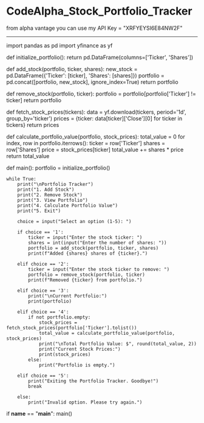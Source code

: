 # CodeAlpha_Stock_Portfolio_Tracker
from alpha vantage you can use my API Key = "XRFYEYSI6E84NW2F"
___________________________________________________________________________
import pandas as pd
import yfinance as yf


def initialize_portfolio():
    return pd.DataFrame(columns=['Ticker', 'Shares'])


def add_stock(portfolio, ticker, shares):
    new_stock = pd.DataFrame({'Ticker': [ticker], 'Shares': [shares]})
    portfolio = pd.concat([portfolio, new_stock], ignore_index=True)
    return portfolio


def remove_stock(portfolio, ticker):
    portfolio = portfolio[portfolio['Ticker'] != ticker]
    return portfolio


def fetch_stock_prices(tickers):
    data = yf.download(tickers, period='1d', group_by='ticker')
    prices = {ticker: data[ticker]['Close'][0] for ticker in tickers}
    return prices


def calculate_portfolio_value(portfolio, stock_prices):
    total_value = 0
    for index, row in portfolio.iterrows():
        ticker = row['Ticker']
        shares = row['Shares']
        price = stock_prices[ticker]
        total_value += shares * price
    return total_value


def main():
    portfolio = initialize_portfolio()

    while True:
        print("\nPortfolio Tracker")
        print("1. Add Stock")
        print("2. Remove Stock")
        print("3. View Portfolio")
        print("4. Calculate Portfolio Value")
        print("5. Exit")

        choice = input("Select an option (1-5): ")

        if choice == '1':
            ticker = input("Enter the stock ticker: ")
            shares = int(input("Enter the number of shares: "))
            portfolio = add_stock(portfolio, ticker, shares)
            print(f"Added {shares} shares of {ticker}.")

        elif choice == '2':
            ticker = input("Enter the stock ticker to remove: ")
            portfolio = remove_stock(portfolio, ticker)
            print(f"Removed {ticker} from portfolio.")

        elif choice == '3':
            print("\nCurrent Portfolio:")
            print(portfolio)

        elif choice == '4':
            if not portfolio.empty:
                stock_prices = fetch_stock_prices(portfolio['Ticker'].tolist())
                total_value = calculate_portfolio_value(portfolio, stock_prices)
                print("\nTotal Portfolio Value: $", round(total_value, 2))
                print("Current Stock Prices:")
                print(stock_prices)
            else:
                print("Portfolio is empty.")

        elif choice == '5':
            print("Exiting the Portfolio Tracker. Goodbye!")
            break

        else:
            print("Invalid option. Please try again.")


if __name__ == "__main__":
    main()
